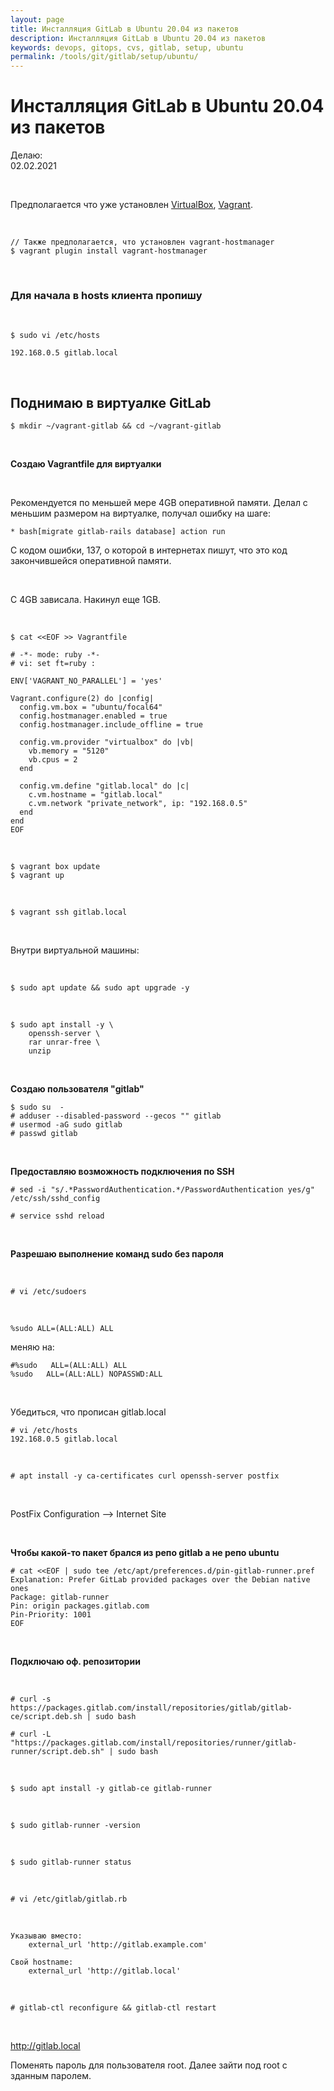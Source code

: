 ```yaml
---
layout: page
title: Инсталляция GitLab в Ubuntu 20.04 из пакетов
description: Инсталляция GitLab в Ubuntu 20.04 из пакетов
keywords: devops, gitops, cvs, gitlab, setup, ubuntu
permalink: /tools/git/gitlab/setup/ubuntu/
---
```


# Инсталляция GitLab в Ubuntu 20.04 из пакетов

Делаю:  
02.02.2021

<br/>

Предполагается что уже установлен <a href="/tools/virtual/virtualbox/setup/ubuntu/">VirtualBox</a>, <a href="/tools/virtual/vagrant/setup/ubuntu/">Vagrant</a>.

<br/>

```
// Также предполагается, что установлен vagrant-hostmanager
$ vagrant plugin install vagrant-hostmanager
```

<br/>

### Для начала в hosts клиента пропишу

<br/>

```
$ sudo vi /etc/hosts

192.168.0.5 gitlab.local
```

<br/>

## Поднимаю в виртуалке GitLab

    $ mkdir ~/vagrant-gitlab && cd ~/vagrant-gitlab

<br/>

**Создаю Vagrantfile для виртуалки**

<br/>

Рекомендуется по меньшей мере 4GB оперативной памяти.
Делал с меньшим размером на виртуалке, получал ошибку на шаге:

    * bash[migrate gitlab-rails database] action run

С кодом ошибки, 137, о которой в интернетах пишут, что это код закончившейся оперативной памяти.

<br/>

C 4GB зависала. Накинул еще 1GB.

<br/>

```
$ cat <<EOF >> Vagrantfile

# -*- mode: ruby -*-
# vi: set ft=ruby :

ENV['VAGRANT_NO_PARALLEL'] = 'yes'

Vagrant.configure(2) do |config|
  config.vm.box = "ubuntu/focal64"
  config.hostmanager.enabled = true
  config.hostmanager.include_offline = true

  config.vm.provider "virtualbox" do |vb|
    vb.memory = "5120"
    vb.cpus = 2
  end

  config.vm.define "gitlab.local" do |c|
    c.vm.hostname = "gitlab.local"
    c.vm.network "private_network", ip: "192.168.0.5"
  end
end
EOF
```

<br/>

    $ vagrant box update
    $ vagrant up

<br/>

    $ vagrant ssh gitlab.local

<br/>

Внутри виртуальной машины:

<br/>

    $ sudo apt update && sudo apt upgrade -y

<br/>

    $ sudo apt install -y \
        openssh-server \
        rar unrar-free \
        unzip

<br/>

**Создаю пользователя "gitlab"**

    $ sudo su  -
    # adduser --disabled-password --gecos "" gitlab
    # usermod -aG sudo gitlab
    # passwd gitlab

<br/>

**Предоставляю возможность подключения по SSH**

    # sed -i "s/.*PasswordAuthentication.*/PasswordAuthentication yes/g" /etc/ssh/sshd_config

    # service sshd reload

<br/>

**Разрешаю выполнение команд sudo без пароля**

<br/>

    # vi /etc/sudoers

<br/>

    %sudo ALL=(ALL:ALL) ALL

меняю на:

```shell
#%sudo   ALL=(ALL:ALL) ALL
%sudo   ALL=(ALL:ALL) NOPASSWD:ALL
```

<br/>

Убедиться, что прописан gitlab.local

```
# vi /etc/hosts
192.168.0.5 gitlab.local
```

<br/>

    # apt install -y ca-certificates curl openssh-server postfix

<br/>

PostFix Configuration --> Internet Site

<br/>

**Чтобы какой-то пакет брался из репо gitlab а не репо ubuntu**

```
# cat <<EOF | sudo tee /etc/apt/preferences.d/pin-gitlab-runner.pref
Explanation: Prefer GitLab provided packages over the Debian native ones
Package: gitlab-runner
Pin: origin packages.gitlab.com
Pin-Priority: 1001
EOF
```

<br/>

**Подключаю оф. репозитории**

<br/>

```
# curl -s https://packages.gitlab.com/install/repositories/gitlab/gitlab-ce/script.deb.sh | sudo bash

# curl -L "https://packages.gitlab.com/install/repositories/runner/gitlab-runner/script.deb.sh" | sudo bash
```

<br/>

<!--

```
$ export GITLAB_RUNNER_DISABLE_SKEL=true
```

-->

```
$ sudo apt install -y gitlab-ce gitlab-runner
```

<br/>

```
$ sudo gitlab-runner -version
```

<br/>

```
$ sudo gitlab-runner status
```

<br/>

```
# vi /etc/gitlab/gitlab.rb
```

<br/>

```
Указываю вместо:
    external_url 'http://gitlab.example.com'

Свой hostname:
    external_url 'http://gitlab.local'
```

<br/>

    # gitlab-ctl reconfigure && gitlab-ctl restart

<br/>

http://gitlab.local

Поменять пароль для пользователя root.
Далее зайти под root с зданным паролем.
